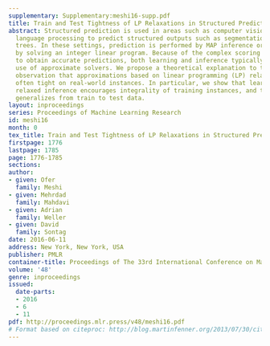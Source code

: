 ```yaml
---
supplementary: Supplementary:meshi16-supp.pdf
title: Train and Test Tightness of LP Relaxations in Structured Prediction
abstract: Structured prediction is used in areas such as computer vision and natural
  language processing to predict structured outputs such as segmentations or parse
  trees. In these settings, prediction is performed by MAP inference or, equivalently,
  by solving an integer linear program. Because of the complex scoring functions required
  to obtain accurate predictions, both learning and inference typically require the
  use of approximate solvers. We propose a theoretical explanation to the striking
  observation that approximations based on linear programming (LP) relaxations are
  often tight on real-world instances. In particular, we show that learning with LP
  relaxed inference encourages integrality of training instances, and that tightness
  generalizes from train to test data.
layout: inproceedings
series: Proceedings of Machine Learning Research
id: meshi16
month: 0
tex_title: Train and Test Tightness of LP Relaxations in Structured Prediction
firstpage: 1776
lastpage: 1785
page: 1776-1785
sections: 
author:
- given: Ofer
  family: Meshi
- given: Mehrdad
  family: Mahdavi
- given: Adrian
  family: Weller
- given: David
  family: Sontag
date: 2016-06-11
address: New York, New York, USA
publisher: PMLR
container-title: Proceedings of The 33rd International Conference on Machine Learning
volume: '48'
genre: inproceedings
issued:
  date-parts:
  - 2016
  - 6
  - 11
pdf: http://proceedings.mlr.press/v48/meshi16.pdf
# Format based on citeproc: http://blog.martinfenner.org/2013/07/30/citeproc-yaml-for-bibliographies/
---
```

